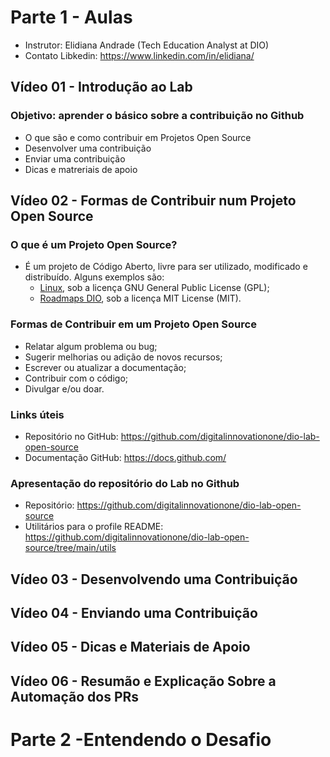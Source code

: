 # Parte 1 - Aulas

- Instrutor: Elidiana Andrade (Tech Education Analyst at DIO)
- Contato Libkedin: https://www.linkedin.com/in/elidiana/

## Vídeo 01 - Introdução ao Lab

### Objetivo: aprender o básico sobre a contribuição no Github
   
- O que são e como contribuir em Projetos Open Source
- Desenvolver uma contribuição
- Enviar uma contribuição
- Dicas e matreriais de apoio

## Vídeo 02 - Formas de Contribuir num Projeto Open Source

### O que é um Projeto Open Source?

- É um projeto de Código Aberto, livre para ser utilizado, modificado e distribuído. Alguns exemplos são: 
    - [Linux](https://github.com/torvalds/linux), sob a licença GNU General Public License (GPL);
    - [Roadmaps DIO](https://github.com/digitalinnovationone/roadmaps), sob a licença MIT License (MIT). 

### Formas de Contribuir em um Projeto Open Source

- Relatar algum problema ou bug;
- Sugerir melhorias ou adição de novos recursos;
- Escrever ou atualizar a documentação;
- Contribuir com o código;
- Divulgar e/ou doar.

### Links úteis

- Repositório no GitHub: https://github.com/digitalinnovationone/dio-lab-open-source
- Documentação GitHub: https://docs.github.com/

### Apresentação do repositório do Lab no Github

- Repositório: https://github.com/digitalinnovationone/dio-lab-open-source
- Utilitários para o profile README: https://github.com/digitalinnovationone/dio-lab-open-source/tree/main/utils



## Vídeo 03 - Desenvolvendo uma Contribuição



## Vídeo 04 - Enviando uma Contribuição

## Vídeo 05 - Dicas e Materiais de Apoio



## Vídeo 06 - Resumão e Explicação Sobre a Automação dos PRs

# Parte 2 -Entendendo o Desafio

